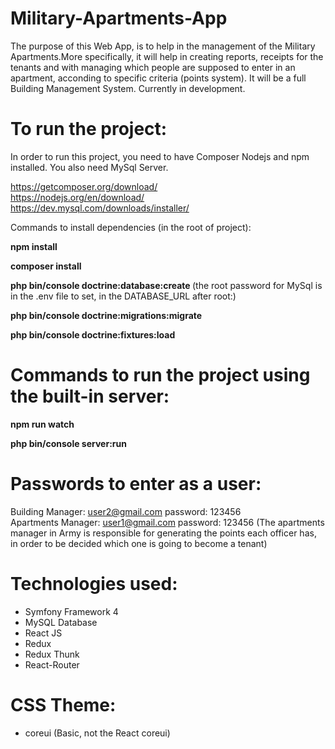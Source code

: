 # Military-Apartments-App
The purpose of this Web App, is to help in the management of the Military Apartments.More specifically, it will help in creating reports, receipts for the tenants and with managing which people are supposed to enter in an apartment, acconding to specific criteria (points system). It will be a full Building Management System. Currently in development.


# To run the project:
In order to run this project, you need to have Composer Nodejs and npm installed. You also need MySql Server.

https://getcomposer.org/download/
<br/>
https://nodejs.org/en/download/
<br/>
https://dev.mysql.com/downloads/installer/


Commands to install dependencies (in the root of project):

<b>npm install</b>

<b> composer install </b>

<b> php bin/console doctrine:database:create </b> (the root password for MySql is in the .env file to set, in the DATABASE_URL after root:)

<b> php bin/console doctrine:migrations:migrate </b>

<b> php bin/console doctrine:fixtures:load </b>


# Commands to run the project using the built-in server:

<b> npm run watch </b>

<b> php bin/console server:run </b>


# Passwords to enter as a user:
Building Manager: user2@gmail.com password: 123456 <br/>
Apartments Manager: user1@gmail.com password: 123456 (The apartments manager in Army is responsible for generating the points each officer has, in order to be decided which one is going to become a tenant) 

# Technologies used:
 - Symfony Framework 4 <br/>
 - MySQL Database <br/>
 - React JS <br/>
 - Redux <br/>
 - Redux Thunk <br/>
 - React-Router<br/>
 
 
 # CSS Theme:
  - coreui (Basic, not the React coreui)
